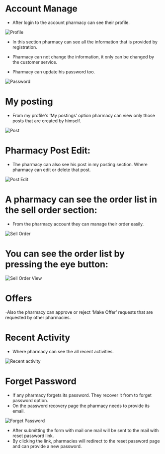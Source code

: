 # Account Manage

- After login to the account pharmacy can see their profile.

![Profile](/screenshots/profile.png)

- In this section pharmacy can see all the information that is provided by registration.
- Pharmacy can not change the information, it only can be changed by the customer service.

- Pharmacy can update his password too.

![Password](/screenshots/password.png)

# My posting 

- From my profile's ‘My postings’ option pharmacy can view only those posts that are created by himself.

![Post](/screenshots/post.png)

# Pharmacy Post Edit:

- The pharmacy can also see his post in my posting section. Where pharmacy can edit or delete that post.

![Post Edit](/screenshots/post-edit.png)

# A pharmacy can see the order list in the sell order section:

- From the pharmacy account they can manage their order easily.

![Sell Order](/screenshots/sell-order.png)

# You can see the order list by pressing the eye button:

![Sell Order View](/screenshots/sell-order-view.png)

# Offers

-Also the pharmacy can approve or reject ‘Make Offer’ requests that are requested by other pharmacies.

# Recent Activity

- Where pharmacy can see the all recent activities. 

![Recent activity](/screenshots/recent-activity.png)

# Forget Password
- If any pharmacy forgets its password. They recover it from to forget password option.
- On the password recovery page the pharmacy needs to provide its email.

![ Forget Password](/screenshots/forgot-password.png)

- After submitting the form with mail one mail will be sent to the mail with reset password link.
- By clicking the link, pharmacies will redirect to the reset password page and can provide a new password. 


